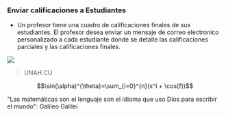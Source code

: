### Enviar calificaciones a Estudiantes

- Un profesor tiene una cuadro de calificaciones finales de sus estudiantes. El profesor desea enviar un mensaje de correo electronico personalizado a cada estudiante donde se detalle las calificaciones parciales y las calificaciones finales. 


![](https://presencia.unah.edu.hn/assets/Uploads/UNAH-Alma.jpg)

> UNAH CU

                    
$$\sin(\alpha)^{\theta}=\sum_{i=0}^{n}(x^i + \cos(f))$$
                


"Las matemáticas son el lenguaje son el idioma que uso Dios para escribir el mundo": Galileo Galilei
